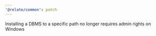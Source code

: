 ```yaml
---
'@relate/common': patch
---
```


Installing a DBMS to a specific path no longer requires admin rights on Windows

